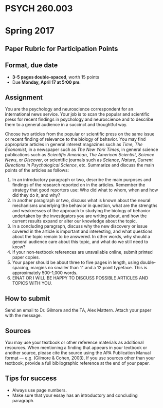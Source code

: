 # PSYCH 260.003
# Spring 2017
## Paper Rubric for Participation Points

## Format, due date

- **3-5 pages double-spaced**, worth 15 points
- Due **Monday, April 17 at 5:00 pm**.

## Assignment

You are the psychology and neuroscience correspondent for an international news service. Your job is to scan the popular and scientific press for recent findings in psychology and neuroscience and to describe them to a general audience in a succinct and thoughtful way.

Choose two articles from the popular or scientific press on the same issue or recent finding of relevance to the biology of behavior. You may find appropriate articles in general interest magazines such as *Time*, *The Economist*, in a newspaper such as *The New York Times*, in general science publications such as *Scientific American*, *The American Scientist*, *Science News*, or *Discover*, or scientific journals such as *Science*, *Nature*, *Current Directions in Psychological Science*, etc. Summarize and discuss the main points of the articles as follows:

1. In an introductory paragraph or two, describe the main purposes and findings of the research reported on in the articles. Remember the strategy that good reporters use: Who did what to whom, when and how did they do it, and why?
2. In another paragraph or two, discuss what is known about the neural mechanisms underlying the behavior in question, what are the strengths and weaknesses of the approach to studying the biology of behavior undertaken by the investigators you are writing about, and how the current results expand or alter our knowledge about the topic.
3. In a concluding paragraph, discuss why the new discovery or issue covered in the article is important and interesting, and what questions about the topic remain to be answered. In other words, why should a general audience care about this topic, and what do we still need to know?
4. If your non-textbook references are unavailable online, submit printed paper copies.
5. Your paper should be about three to five pages in length, using double-spacing, margins no smaller than 1" and a 12 point typeface. This is approximately 500-1,000 words.
6. EINAT OR I WILL BE HAPPY TO DISCUSS POSSIBLE ARTICLES AND TOPICS WITH YOU.

## How to submit

Send an email to Dr. Gilmore and the TA, Alex Mattern. Attach your paper with the message.

## Sources

You may use your textbook or other reference materials as additional resources. When mentioning a finding that appears in your textbook or another source, please cite the source using the APA Publication Manual format — e.g. (Gilmore & Cohen, 2003). If you use sources other than your textbook, provide a full bibliographic reference at the end of your paper.

## Tips for success

- Always use page numbers.
- Make sure that your essay has an introductory and concluding paragraph.
